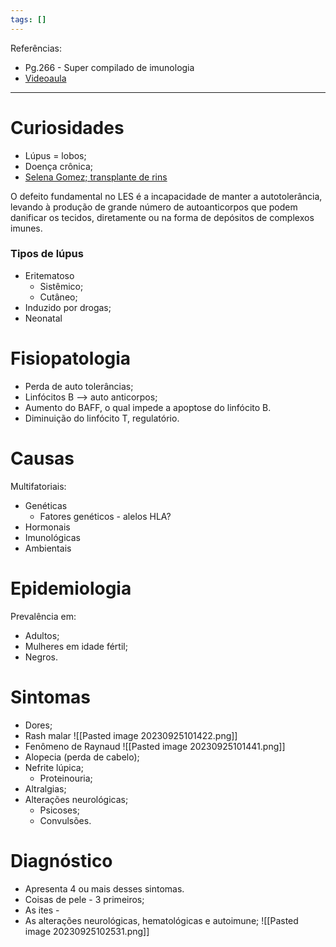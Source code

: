 ```yaml
---
tags: []
---
```

Referências: 
* Pg.266 - Super compilado de imunologia
* [Videoaula](https://youtu.be/5ydXctetkNE?si=ap76CbwfC1SwFa1q)
---
# Curiosidades
* Lúpus = lobos;
* Doença crônica;
* [Selena Gomez; transplante de rins](https://www.uol.com.br/vivabem/noticias/redacao/2022/10/11/selena-gomez-fala-sobre-luta-contra-lupus-em-documentario-entenda-a-doenca.htm)

O defeito fundamental no LES é a incapacidade de manter a autotolerância, levando à produção de grande  número de autoanticorpos que podem danificar os tecidos, diretamente ou na forma de depósitos de complexos imunes.
### Tipos de lúpus 
* Eritematoso 
	* Sistêmico; 
	* Cutâneo;
* Induzido por drogas;
* Neonatal
# Fisiopatologia 
* Perda de auto tolerâncias; 
* Linfócitos B --> auto anticorpos; 
* Aumento do BAFF, o qual impede a apoptose do linfócito B. 
* Diminuição do linfócito T, regulatório. 
# Causas 
Multifatoriais:
* Genéticas
	* Fatores genéticos - alelos HLA?
* Hormonais
* Imunológicas
* Ambientais
# Epidemiologia 
Prevalência em: 
* Adultos; 
* Mulheres em idade fértil;
* Negros.
# Sintomas 
* Dores; 
* Rash malar 
	![[Pasted image 20230925101422.png]]
* Fenômeno de Raynaud 
	![[Pasted image 20230925101441.png]]
* Alopecia (perda de cabelo); 
* Nefrite lúpica; 
	* Proteinouria; 
* Altralgias; 
* Alterações neurológicas; 
	* Psicoses; 
	* Convulsões. 
# Diagnóstico
* Apresenta 4 ou mais desses sintomas. 
* Coisas de pele - 3 primeiros; 
* As ites - 
* As alterações neurológicas, hematológicas e autoimune; 
![[Pasted image 20230925102531.png]]

